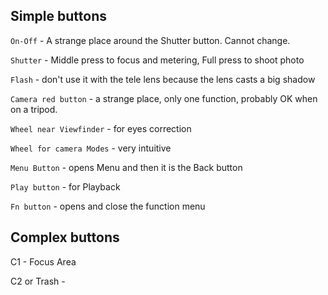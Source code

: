 ## Simple buttons

`On-Off` - A strange place around the Shutter button. Cannot change.

`Shutter` - Middle press to focus and metering, Full press to shoot photo

`Flash` - don't use it with the tele lens because the lens casts a big shadow

`Camera red button` - a strange place, only one function, probably OK when on a tripod.

`Wheel near Viewfinder` - for eyes correction

`Wheel for camera Modes`  - very intuitive

`Menu Button` - opens Menu and then it is the Back button

`Play button` - for Playback

`Fn button` - opens and close the function menu

## Complex buttons

C1 - Focus Area

C2 or Trash - 

